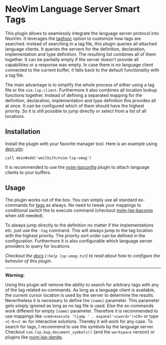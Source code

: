 # NeoVim Language Server Smart Tags

This plugin allows to seamlessly integrate the language server protocol into
_NeoVim_. It leverages the
[tagfunc](https://neovim.io/doc/user/options.html#'tagfunc') option to customize
how tags are searched. Instead of searching in a tag file, this plugin queries
all attached language clients. It queries the servers for the definition,
declaration, implementation and type definition. The resulting list combines all
of them together. It can be partially empty if the server doesn't provide all
capabilities or a response was empty. In case there is no language client
connected to the current buffer, it falls back to the default functionality with
a tag file.

The main advantage is to simplify the whole process of either using a tag file
or the `vim.lsp.client`. Furthermore it also combines all location lookup
functions together. Instead of defining a separated mapping for the definition,
declaration, implementation and type definition this provides all at once. It
can be configured which of them should have the highest priority. So it is still
possible to jump directly or select from a list of all locations.

## Installation

Install the plugin with your favorite manager tool. Here is an example using
[dein.vim](https://github.com/Shougo/dein.vim):

```vim
call dein#add('weilbith/nvim-lsp-smag')
```

It is recommended to use the
[nvim-lspconfig](https://github.com/neovim/nvim-lspconfig) plugin to attach
language clients to your buffers.

## Usage

The plugin works out of the box. You can simply use all standard ex-commands
for [tags](https://neovim.io/doc/user/tagsrch.html) as always. No need to tweak
your mappings to conditional switch the to execute command (checkout
[nvim-lsp-bacomp](https://github.com/weilbith/nvim-lsp-bacomp) when still
needed).

To always jump directly to the definition no matter if the implementations etc.
just use the `:tag` command. This will always jump to the tag location with the
highest priority. The priority sort order can be defined in the configuration.
Furthermore it is also configurable which language server providers to query for
locations.

_Checkout the
[docs](https://github.com/weilbith/nvim-lsp-smag/blob/master/doc/lsp_smag.txt)
(`:help lsp-smag.txt`) to read about how to configure the behavior of this
plugin._

---

**Warning:**

Using this plugin will remove the ability to search for arbitrary tags with any
of the tag related ex-commands. As long as a language client is available, the
current cursor location is used by the server to determine the results.
Nevertheless it is necessary to define the `[name]` parameter. This parameter
gets simply ignored as long as no tag file is used. Else the ex-commands work
different for empty `[name]` parameter. Therefore it is recommended to use
mappings like `<cmd>execute 'tjump ' . expand('<cword>')<CR>` or type
`<C-R><C-W>` for interactive solutions. Thereby it will work for any case. To
search for tags, I recommend to use the symbols by the language server. Checkout
`vim.lsp.bug.document_symbols()` (and the `workspace` version) or plugins like
[nvim-lsp-denite](https://github.com/weilbith/nvim-lsp-denite).
